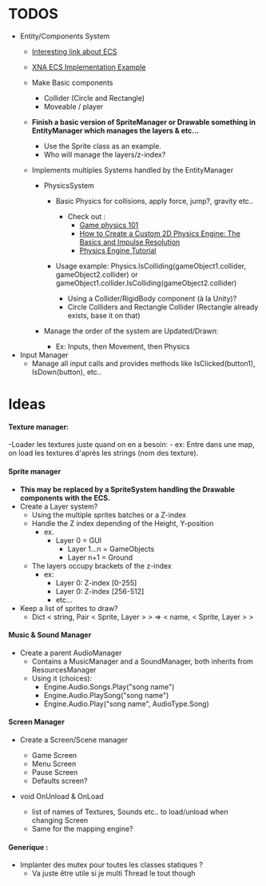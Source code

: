 ﻿
# TODOS

- Entity/Components System
	- [Interesting link about ECS](http://gameprogrammingpatterns.com/component.html)
	- [XNA ECS Implementation Example](https://xnaentitycomponents.codeplex.com/)	
	- Make Basic components
		- Collider (Circle and Rectangle)
		- Moveable / player
	- <b>Finish a basic version of SpriteManager or Drawable something in EntityManager which manages the layers & etc...</b>
		- Use the Sprite class as an example.
		- Who will manage the layers/z-index?
		
	- Implements multiples Systems handled by the EntityManager
		- PhysicsSystem 	
		
			- Basic Physics for collisions, apply force, jump?, gravity etc..
				- Check out :
					- [Game physics 101](http://www.rodedev.com/tutorials/gamephysics/) 	
					- [How to Create a Custom 2D Physics Engine: The Basics and Impulse  Resolution](http://gamedevelopment.tutsplus.com/tutorials/how-to-create-a-custom-2d-physics-engine-the-basics-and-impulse-resolution--gamedev-6331 )
					- [Physics Engine Tutorial](http://physics.gac.edu/~miller/jterm_2013/physics_engine_tutorial.html)
	
			- Usage example: Physics.IsColliding(gameObject1.collider, gameObject2.collider) or gameObject1.collider.IsColliding(gameObject2.collider)
	
				- Using a Collider/RigidBody component (à la Unity)?
				- Circle Colliders and Rectangle Collider (Rectangle already exists, base it on that)
				
		- Manage the order of the system are Updated/Drawn: 
			- Ex: Inputs, then Movement, then Physics
- Input Manager
	- Manage all input calls and provides methods like IsClicked(button1), IsDown(button), etc.. 

# Ideas

#### Texture manager:

-Loader les textures juste quand on en a besoin:
	- ex: Entre dans une map, on load les textures d'après les strings (nom des texture). 

#### Sprite manager

- <b>This may be replaced by a SpriteSystem handling the Drawable components with the ECS.</b>
- Create a Layer system?
	- Using the multiple sprites batches or a Z-index
  	- Handle the Z index depending of the Height, Y-position
		- ex. 
			- Layer 0 = GUI 
		    	- Layer 1...n = GameObjects 
		    	- Layer n+1 = Ground
	- The layers occupy brackets of the z-index
		- ex: 
			- Layer 0: Z-index [0-255]
			- Layer 0: Z-index [256-512]
			- etc...
- Keep a list of sprites to draw?
	- Dict < string, Pair < Sprite, Layer > > => < name, < Sprite, Layer > >
	



#### Music & Sound Manager
- Create a parent AudioManager
	- Contains a MusicManager and a SoundManager, both inherits from ResourcesManager
	- Using it (choices):
 		- Engine.Audio.Songs.Play("song name")
		- Engine.Audio.PlaySong("song name")
		- Engine.Audio.Play("song name", AudioType.Song)

#### Screen Manager

- Create a Screen/Scene manager
	- Game Screen
	- Menu Screen
	- Pause Screen
	- Defaults screen?

- void OnUnload & OnLoad
	- list of names of Textures, Sounds etc.. to load/unload when changing Screen
	- Same for the mapping engine?

#### Generique :
	
- Implanter des mutex pour toutes les classes statiques ?
	- Va juste être utile si je multi Thread le tout though

